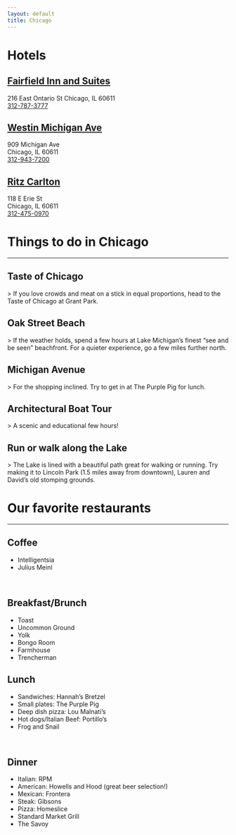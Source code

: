 ```yaml
---
layout: default
title: Chicago
---
```


<div class="col12">
	<h1>Hotels</h1>
	<div class="col12 keyline-all pad2 space-bottom">
		<h2><a href="http://www.fairfieldsuiteschicago.com/">Fairfield Inn and Suites</a></h2>
		<div>216 East Ontario St Chicago, IL 60611</div>
		<a href="tel:312-787-3777">312-787-3777</a>
	</div>
	<div class="col12 keyline-all pad2 space-bottom">
		<h2><a href="http://www.thewestinmichiganavenue.com/">Westin Michigan Ave</a></h2>
		<div>909 Michigan Ave</div>
		<div>Chicago, IL 60611</div>
		<a href="tel:312-943-7200">312-943-7200</a>
	</div>
	<div class="col12 keyline-all pad2 space-bottom">
		<h2><a href="http://www.ritzcarlton.com/en/Default.htm">Ritz Carlton</a></h2>
		<div>118 E Erie St</div>
		<div>Chicago, IL 60611</div>
		<a href='tel:312-475-0970'>312-475-0970</a>
	</div>
</div>

<h1>Things to do in Chicago</h1>
<hr>

<h2>Taste of Chicago</h2>
> If you love crowds and meat on a stick in equal proportions, head to the Taste of Chicago at Grant Park.

<br>

<h2>Oak Street Beach</h2>
> If the weather holds, spend a few hours at Lake Michigan’s finest “see and be seen” beachfront. For a quieter experience, go a few miles further north.

<br>

<h2>Michigan Avenue</h2>
> For the shopping inclined. Try to get in at The Purple Pig for lunch. 

<br>

<h2>Architectural Boat Tour</h2>
> A scenic and educational few hours!

<br>

<h2>Run or walk along the Lake</h2>
> The Lake is lined with a beautiful path great for walking or running. Try making it to Lincoln Park (1.5 miles away from downtown), Lauren and David’s old stomping grounds. 

<br>

<h1>Our favorite restaurants</h1>
<hr>
<h2>Coffee</h2>
<div class="prose">
	<ul>
		<li>Intelligentsia</li>
		<li>Julius Meinl</li>
	</ul>
</div>

<br>

<h2>Breakfast/Brunch</h2>
<div class="prose">
	<ul>
		<li>Toast</li>
		<li>Uncommon Ground</li>
		<li>Yolk</li>
		<li>Bongo Room</li>
		<li>Farmhouse</li>
		<li>Trencherman</li>
	</ul>
</div>

<h2>Lunch</h2>
<div class="prose">
	<ul>
		<li>Sandwiches: Hannah’s Bretzel</li>
		<li>Small plates: The Purple Pig</li>
		<li>Deep dish pizza: Lou Malnati’s </li>
		<li>Hot dogs/Italian Beef: Portillo’s </li>
		<li>Frog and Snail</li>
	</ul>
</div>

<br>

<h2>Dinner</h2>
<div class="prose">
	<ul>
		<li>Italian: RPM</li>
		<li>American: Howells and Hood (great beer selection!)</li>
		<li>Mexican: Frontera</li>
		<li>Steak: Gibsons</li>
		<li>Pizza: Homeslice</li>
		<li>Standard Market Grill</li>
		<li>The Savoy</li>
	</ul>
</div>
